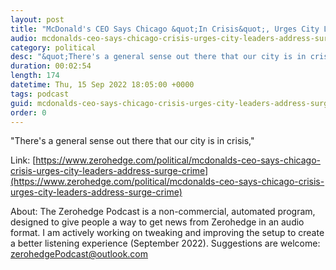 ```yaml
---
layout: post
title: "McDonald's CEO Says Chicago &quot;In Crisis&quot;, Urges City Leaders To Address Surge In Crime"
audio: mcdonalds-ceo-says-chicago-crisis-urges-city-leaders-address-surge-crime-0
category: political
desc: "&quot;There's a general sense out there that our city is in crisis,&quot;"
duration: 00:02:54
length: 174
datetime: Thu, 15 Sep 2022 18:05:00 +0000
tags: podcast
guid: mcdonalds-ceo-says-chicago-crisis-urges-city-leaders-address-surge-crime-0
order: 0
---
```

&quot;There's a general sense out there that our city is in crisis,&quot;

Link: [https://www.zerohedge.com/political/mcdonalds-ceo-says-chicago-crisis-urges-city-leaders-address-surge-crime](https://www.zerohedge.com/political/mcdonalds-ceo-says-chicago-crisis-urges-city-leaders-address-surge-crime)

About: The Zerohedge Podcast is a non-commercial, automated program, designed to give people a way to get news from Zerohedge in an audio format.  I am actively working on tweaking and improving the setup to create a better listening experience (September 2022).  Suggestions are welcome: [zerohedgePodcast@outlook.com](mailto:zerohedgePodcast@outlook.com)